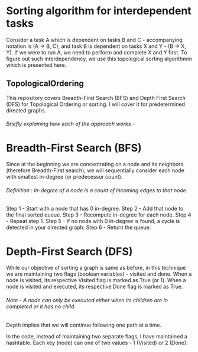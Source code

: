 # Sorting algorithm for interdependent tasks
Consider a task A which is dependent on tasks B and C - accompanying notation is (A -> B, C),
and task B is dependent on tasks X and Y - (B -> X, Y).
If we were to run A, we need to perform and complete X and Y first. To figure out such interdependency, we use this topological sorting algorithmm which is presented here.

## TopologicalOrdering
This repository covers Breadth-First Search (BFS) and Depth First Search (DFS) for Topological Ordering or sorting. I will cover it for predetermined directed graphs.

###### Briefly explaining how each of the approach works - 
# Breadth-First Search (BFS)
Since at the beginning we are concentrating on a node and its neighbors (therefore Breadth-First search), we will sequentially consider each node with smallest in-degree (or predecessor count).
###### Definition : In-degree of a node is a count of incoming edges to that node.
Step 1 - Start with a node that has 0 in-degree.
Step 2 - Add that node to the final sorted queue.
Step 3 - Recompute in-degree for each node.
Step 4 - Repeat step 1.
Step 5 - If no node with 0 in-degree is found, a cycle is detected in your directed graph.
Step 6 - Return the queue.

# Depth-First Search (DFS)
While our objective of sorting a graph is same as before, in this technique we are maintaining two flags (boolean variables) - visited and done.
When a node is visited, its respective Visited flag is marked as True (or 1).
When a node is visited and executed, its respective Done flag is marked as True.
###### Note - A node can only be executed either when its children are in completed or it has no child.
Depth implies that we will continue following one path at a time.

In the code, instead of maintaining two separate flags, I have maintained a hashtable. Each key (node) can one of two values - 1 (Visited) or 2 (Done).

